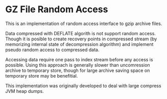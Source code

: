 GZ File Random Access
=========

This is an implementation of random access interface to gzip archive files.

Data compressed with DEFLATE algorith is not support random access. Though it is posible
to create recovery points in compressed stream (by memorizing internal state of decompression
algorithm) and implement pseudo random access to compressed data.

Accessing data require one pass to index stream before any access is possible. 
Using this approach is generally slower than uncomression archive to temporary store, though
for large archive saving space on temporary store may be benefitial.

This implementation was originally developed to deal with large compress JVM heap dumps.

